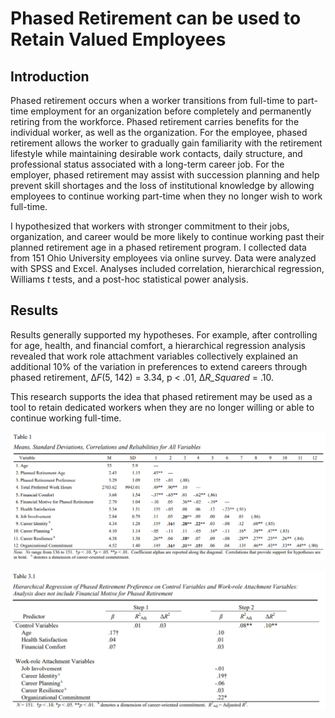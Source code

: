 # Phased Retirement can be used to Retain Valued Employees

## Introduction
Phased retirement occurs when a worker transitions from full-time to part-time employment for an organization before completely and permanently retiring from the workforce. Phased retirement carries benefits for the individual worker, as well as the organization. For the employee, phased retirement allows the worker to gradually gain familiarity with the retirement lifestyle while maintaining desirable work contacts, daily structure, and professional status associated with a long-term career job. For the employer, phased retirement may assist with succession planning and help prevent skill shortages and the loss of institutional knowledge by allowing employees to continue working part-time when they no longer wish to work full-time.

I hypothesized that workers with stronger commitment to their jobs, organization, and career would be more likely to continue working past their planned retirement age in a phased retirement program. I collected data from 151 Ohio University employees via online survey. Data were analyzed with SPSS and Excel. Analyses included correlation, hierarchical regression, Williams *t* tests, and a post-hoc statistical power analysis.

## Results
Results generally supported my hypotheses. For example, after controlling for age, health, and financial comfort, a hierarchical regression analysis revealed that work role attachment variables collectively explained an additional 10% of the variation in preferences to extend careers through phased retirement, &Delta;*F*(5, 142) = 3.34, p < .01, &Delta;*R_Squared* = .10.

This research supports the idea that phased retirement may be used as a tool to retain dedicated workers when they are no longer willing or able to continue working full-time.

![Correlations (Table 1)](Images/Correlations_Table1.PNG)

![Phased Retirement (Table 3.1)](Images/Phased_Retirement_and_Work_Attachment.PNG)
